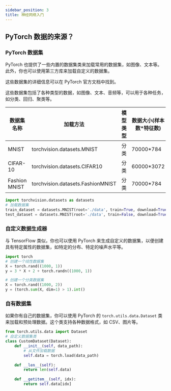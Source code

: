 ```yaml
---
sidebar_position: 3
title: 神经网络入门
---
```



## PyTorch 数据的来源？

### PyTorch 数据集

PyTorch 也提供了一些内置的数据集类来加载常用的数据集，如图像、文本等。此外，你也可以使用第三方库来加载自定义的数据集。

这些数据集的详细信息可以在 PyTorch 官方文档中找到。

这些数据集包括了各种类型的数据，如图像、文本、音频等，可以用于各种任务，如分类、回归、聚类等。

| 数据集名称    | 加载方法                         | 模型类型 | 数据大小(样本数\*特征数) |
| ------------- | -------------------------------- | -------- | ------------------------ |
| MNIST         | torchvision.datasets.MNIST       | 分类     | 70000\*784               |
| CIFAR-10      | torchvision.datasets.CIFAR10    | 分类     | 60000\*3072              |
| Fashion MNIST | torchvision.datasets.FashionMNIST| 分类     | 70000\*784               |

```python
import torchvision.datasets as datasets
# 加载数据集
train_dataset = datasets.MNIST(root='./data', train=True, download=True)
test_dataset = datasets.MNIST(root='./data', train=False, download=True)
```

### 自定义数据生成器

与 TensorFlow 类似，你也可以使用 PyTorch 来生成自定义的数据集，以便创建具有特定属性的数据集，如特定的分布、特定的噪声水平等。

```python
import torch
# 创建一个线性数据集
X = torch.rand((1000, 1))
y = 3 * X + 2 + torch.randn((1000, 1))

# 创建一个分类数据集
X = torch.rand((1000, 2))
y = (torch.sum(X, dim=1) > 1).int()
```

### 自有数据集

如果你有自己的数据集，你可以使用 PyTorch 的 `torch.utils.data.Dataset` 类来加载和预处理数据。这个类支持各种数据格式，如 CSV、图片等。

```python
from torch.utils.data import Dataset
# 自定义数据集类
class CustomDataset(Dataset):
    def __init__(self, data_path):
        # 从文件加载数据
        self.data = torch.load(data_path)
    
    def __len__(self):
        return len(self.data)
    
    def __getitem__(self, idx):
        return self.data[idx]
```


<DocCardList />
